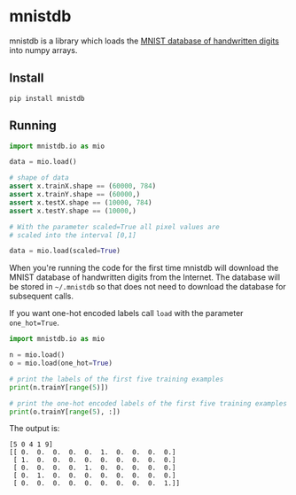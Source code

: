 # mnistdb

mnistdb is a library which loads the
[MNIST database of handwritten digits](http://yann.lecun.com/exdb/mnist/)
into numpy arrays.

## Install

    pip install mnistdb

## Running

```Python
import mnistdb.io as mio

data = mio.load()

# shape of data
assert x.trainX.shape == (60000, 784)
assert x.trainY.shape == (60000,)
assert x.testX.shape == (10000, 784)
assert x.testY.shape == (10000,)

# With the parameter scaled=True all pixel values are
# scaled into the interval [0,1]

data = mio.load(scaled=True)
```

When you're running the code for the first time mnistdb will download
the MNIST database of handwritten digits from the Internet. The database
will be stored in `~/.mnistdb` so that does not need to download the
database for subsequent calls.

If you want one-hot encoded labels call `load` with the parameter
`one_hot=True`.

```Python
import mnistdb.io as mio

n = mio.load()
o = mio.load(one_hot=True)

# print the labels of the first five training examples
print(n.trainY[range(5)])

# print the one-hot encoded labels of the first five training examples
print(o.trainY[range(5), :])
```

The output is:

```
[5 0 4 1 9]
[[ 0.  0.  0.  0.  0.  1.  0.  0.  0.  0.]
 [ 1.  0.  0.  0.  0.  0.  0.  0.  0.  0.]
 [ 0.  0.  0.  0.  1.  0.  0.  0.  0.  0.]
 [ 0.  1.  0.  0.  0.  0.  0.  0.  0.  0.]
 [ 0.  0.  0.  0.  0.  0.  0.  0.  0.  1.]]
```

